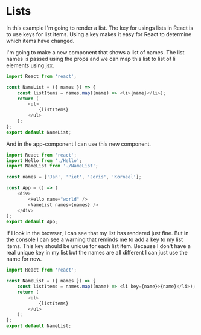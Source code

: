# Lists

In this example I'm going to render a list.
The key for usings lists in React is to use keys for list items.
Using a key makes it easy for React to determine which items have changed.

I'm going to make a new component that shows a list of names.
The list names is passed using the props and we can map this list to list of li elements using jsx.

```js
import React from 'react';

const NameList = ({ names }) => {
    const listItems = names.map((name) => <li>{name}</li>);
    return (
        <ul>
            {listItems}
        </ul>
    );
};
export default NameList;
```

And in the app-component I can use this new component.

```js
import React from 'react';
import Hello from './Hello';
import NameList from './NameList';

const names = ['Jan', 'Piet', 'Joris', 'Korneel'];

const App = () => (
    <div>
        <Hello name="world" />
        <NameList names={names} />
    </div>
);
export default App;
```

If I look in the browser, I can see that my list has rendered just fine.
But in the console I can see a warning that reminds me to add a key to my list items.
This key should be unique for each list item.
Because I don't have a real unique key in my list but the names are all different I can just use
the name for now.

```js
import React from 'react';

const NameList = ({ names }) => {
    const listItems = names.map((name) => <li key={name}>{name}</li>);
    return (
        <ul>
            {listItems}
        </ul>
    );
};
export default NameList;
```
